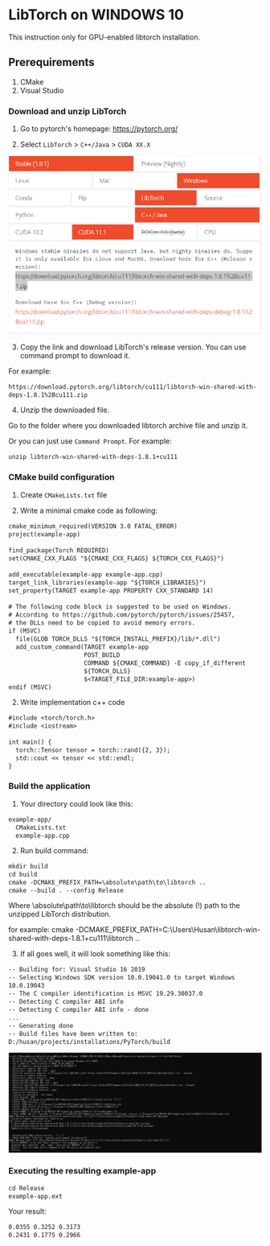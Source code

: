 # LibTorch on WINDOWS 10
This instruction only for GPU-enabled libtorch installation.

## Prerequirements
1. CMake
2. Visual Studio

### Download and unzip LibTorch

1. Go to pytorch's homepage: https://pytorch.org/

2. Select `LibTorch` > `C++/Java` > `CUDA XX.X`

![alt text](https://github.com/martianvenusian/installations/blob/master/PyTorch/libtorch_download_01.png?raw=true)

3. Copy the link and download LibTorch's release version. You can use command prompt to download it.

For example:
```
https://download.pytorch.org/libtorch/cu111/libtorch-win-shared-with-deps-1.8.1%2Bcu111.zip
```
4. Unzip the downloaded file.

Go to the folder where you downloaded libtorch archive file and unzip it.

Or you can just use `Command Prompt`. For example:

```
unzip libtorch-win-shared-with-deps-1.8.1+cu111
```

### CMake build configuration 

1. Create `CMakeLists.txt` file

2. Write a minimal cmake code as following:

```
cmake_minimum_required(VERSION 3.0 FATAL_ERROR)
project(example-app)

find_package(Torch REQUIRED)
set(CMAKE_CXX_FLAGS "${CMAKE_CXX_FLAGS} ${TORCH_CXX_FLAGS}")

add_executable(example-app example-app.cpp)
target_link_libraries(example-app "${TORCH_LIBRARIES}")
set_property(TARGET example-app PROPERTY CXX_STANDARD 14)

# The following code block is suggested to be used on Windows.
# According to https://github.com/pytorch/pytorch/issues/25457,
# the DLLs need to be copied to avoid memory errors.
if (MSVC)
  file(GLOB TORCH_DLLS "${TORCH_INSTALL_PREFIX}/lib/*.dll")
  add_custom_command(TARGET example-app
                     POST_BUILD
                     COMMAND ${CMAKE_COMMAND} -E copy_if_different
                     ${TORCH_DLLS}
                     $<TARGET_FILE_DIR:example-app>)
endif (MSVC)
```

2. Write implementation c++ code

```
#include <torch/torch.h>
#include <iostream>

int main() {
  torch::Tensor tensor = torch::rand({2, 3});
  std::cout << tensor << std::endl;
}
```

### Build the application

1. Your directory could look like this:

```
example-app/
  CMakeLists.txt
  example-app.cpp
```

2. Run build command:

```
mkdir build
cd build
cmake -DCMAKE_PREFIX_PATH=\absolute\path\to\libtorch ..
cmake --build . --config Release
```

Where \absolute\path\to\libtorch should be the absolute (!) path to the unzipped LibTorch distribution.

for example: cmake -DCMAKE_PREFIX_PATH=C:\Users\Husan\libtorch-win-shared-with-deps-1.8.1+cu111\libtorch ..

3. If all goes well, it will look something like this:

```
-- Building for: Visual Studio 16 2019
-- Selecting Windows SDK version 10.0.19041.0 to target Windows 10.0.19043
-- The C compiler identification is MSVC 19.29.30037.0
-- Detecting C compiler ABI info
-- Detecting C compiler ABI info - done 
...
-- Generating done
-- Build files have been written to: D:/husan/projects/installations/PyTorch/build  
```

![alt text](https://github.com/martianvenusian/installations/blob/master/PyTorch/libtorch_build_01.png?raw=true)

### Executing the resulting example-app 
```
cd Release
example-app.ext
```
Your result: 
```
0.0355 0.3252 0.3173
0.2431 0.1775 0.2966
```